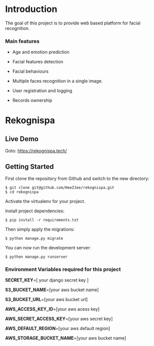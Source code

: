 # Introduction

The goal of this project is to provide web based platform for facial recognition.



### Main features

* Age and emotion prediction

* Facial features detection

* Facial behaviours

* Multiple faces recognition in a single image.

* User registration and logging

* Records ownership

# Rekognispa

## Live Demo

Goto: https://rekognispa.tech/

## Getting Started

First clone the repository from Github and switch to the new directory:

    $ git clone git@github.com/HeeZJee/rekognispa.git
    $ cd rekognispa
    
Activate the virtualenv for your project.
    
Install project dependencies:

    $ pip install -r requirements.txt
    
    
Then simply apply the migrations:

    $ python manage.py migrate
    

You can now run the development server:

    $ python manage.py runserver

### **Environment Variables required for this project**

**SECRET_KEY**=[ your django secret key ]

**S3_BUCKET_NAME**=[your aws bucket name]

**S3_BUCKET_URL**=[your aws bucket url]

**AWS_ACCESS_KEY_ID**=[your aws acess key]

**AWS_SECRET_ACCESS_KEY**=[your aws secret key]  

**AWS_DEFAULT_REGION**=[your aws default region]

**AWS_STORAGE_BUCKET_NAME**=[your aws bucket name]